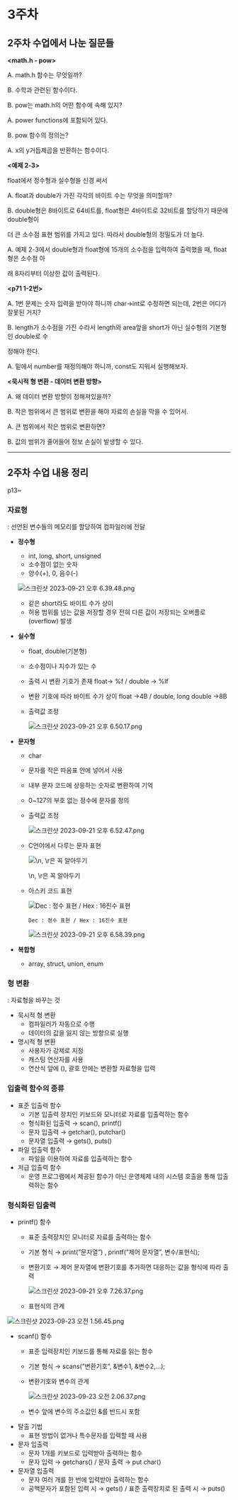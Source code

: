 # 3주차

## **2주차 수업에서 나눈 질문들**

**<math.h - pow>**

A. math.h 함수는 무엇일까?

B. 수학과 관련된 함수이다. 

B. pow는 math.h의 어떤 함수에 속해 있지?

A. power functions에 포함되어 있다.

B. pow 함수의 정의는?

A. x의 y거듭제곱을 반환하는 함수이다.

**<예제 2-3>**

float에서 정수형과 실수형을 신경 써서 

A. float과 double가 가진 각각의 바이트 수는 무엇을 의미할까?

B. double형은 8바이트로 64비트를,  float형은 4바이트로 32비트를 할당하기 때문에 double형이 

더 큰 소수점 표현 범위를 가지고 있다. 따라서 double형의 정밀도가 더 높다. 

A. 예제 2-3에서 double형과 float형에 15개의 소수점을 입력하여 출력했을 때, float형은 소수점 아

래 8자리부터 이상한 값이 출력된다.

**<p71 1-2번>**

A. 1번 문제는 숫자 입력을 받아야 하니까 char→int로 수정하면 되는데, 2번은 어디가 잘못된 거지?

B. length가 소수점을 가진 수라서 length와 area앞을 short가 아닌 실수형의 기본형인 double로 수

정해야 한다.

A. 밑에서 number를 재정의해야 하니까, const도 지워서 실행해보자.

**<묵시적 형 변환 - 데이터 변환 방향>**

A. 왜 데이터 변환 방향이 정해져있을까?

B. 작은 범위에서 큰 범위로 변환을 해야 자료의 손실을 막을 수 있어서.

A. 큰 범위에서 작은 범위로 변환하면?

B. 값의 범위가 줄어들어 정보 손실이 발생할 수 있다.

---

## **2주차 수업 내용 정리**

p13~

### 자료형

: 선언된 변수들의 메모리를 할당하여 컴파일러에 전달

- **정수형**
    - int, long, short, unsigned
    - 소수점이 없는 숫자
    - 양수(+), 0, 음수(-)
    
    ![스크린샷 2023-09-21 오후 6.39.48.png](https://prod-files-secure.s3.us-west-2.amazonaws.com/6e4bf9dd-346a-4b68-87ba-b42c12297443/ba156219-b051-46ad-bca2-1a884a1c7001/%EC%8A%A4%ED%81%AC%EB%A6%B0%EC%83%B7_2023-09-21_%EC%98%A4%ED%9B%84_6.39.48.png)
    
    - 같은 short라도 바이트 수가 상이
    - 허용 범위를 넘는 값을 저장할 경우 전혀 다른 값이 저장되는 오버플로(overflow) 발생
    
- **실수형**
    - float, double(기본형)
    - 소수점이나 지수가 있는 수
    - 출력 시 변환 기호가 존재 float→ %f / double → %lf
    - 변환 기호에 따라 바이트 수가 상이 float →4B /  double, long double →8B
    - 출력값 조정
        
        ![스크린샷 2023-09-21 오후 6.50.17.png](https://prod-files-secure.s3.us-west-2.amazonaws.com/6e4bf9dd-346a-4b68-87ba-b42c12297443/e1ad0bfa-fbf6-4df5-bfbd-6f78825cd839/%EC%8A%A4%ED%81%AC%EB%A6%B0%EC%83%B7_2023-09-21_%EC%98%A4%ED%9B%84_6.50.17.png)
        
    
- **문자형**
    - char
    - 문자를 작은 따옴표 안에 넣어서 사용
    - 내부 문자 코드에 상응하는 숫자로 변환하여 기억
    - 0~127의 부호 없는 정수에 문자를 정의
    - 출력값 조정
        
        ![스크린샷 2023-09-21 오후 6.52.47.png](https://prod-files-secure.s3.us-west-2.amazonaws.com/6e4bf9dd-346a-4b68-87ba-b42c12297443/8ea47698-baef-4afb-b842-d4b0c95ea3f9/%EC%8A%A4%ED%81%AC%EB%A6%B0%EC%83%B7_2023-09-21_%EC%98%A4%ED%9B%84_6.52.47.png)
        
    - C언어에서 다루는 문자 표현
        
        ![\n, \r은 꼭 알아두기](https://prod-files-secure.s3.us-west-2.amazonaws.com/6e4bf9dd-346a-4b68-87ba-b42c12297443/2d85ee07-0178-48e2-ba28-ec0f13bc84ae/%EC%8A%A4%ED%81%AC%EB%A6%B0%EC%83%B7_2023-09-21_%EC%98%A4%ED%9B%84_6.55.46.png)
        
        \n, \r은 꼭 알아두기
        
    - 아스키 코드 표현
        
        ![  Dec : 정수 표현 / Hex : 16진수 표현](https://prod-files-secure.s3.us-west-2.amazonaws.com/6e4bf9dd-346a-4b68-87ba-b42c12297443/cffb7260-e3cb-4d7d-923e-6e450dcef951/%EC%8A%A4%ED%81%AC%EB%A6%B0%EC%83%B7_2023-09-21_%EC%98%A4%ED%9B%84_6.55.55.png)
        
          Dec : 정수 표현 / Hex : 16진수 표현
        
        ![스크린샷 2023-09-21 오후 6.58.39.png](https://prod-files-secure.s3.us-west-2.amazonaws.com/6e4bf9dd-346a-4b68-87ba-b42c12297443/8288535b-9414-46a6-a47d-d903c18d83dc/%EC%8A%A4%ED%81%AC%EB%A6%B0%EC%83%B7_2023-09-21_%EC%98%A4%ED%9B%84_6.58.39.png)
        

- **복합형**
    - array, struct, union, enum

### 형 변환

: 자료형을 바꾸는 것

- 묵시적 형 변환
    - 컴파일러가 자동으로 수행
    - 데이터의 값을 잃지 않는 방향으로 실행
- 명시적 형 변환
    - 사용자가 강제로 지정
    - 캐스팅 연산자를 사용
    - 연산식 앞에 (), 괄호 안에는 변환할 자료형을 입력

### 입출력 함수의 종류

- 표준 입출력 함수
    - 기본 입출력 장치인 키보드와 모니터로 자료를 입출력하는 함수
    - 형식화된 입출력 → scan(), printf()
    - 문자 입출력  → getchar(), putchar()
    - 문자열 입출력 → gets(), puts()
- 파일 입출력 함수
    - 파일을 이용하여 자료를 입출력하는 함수
- 저급 입출력 함수
    - 운영 프로그램에서 제공된 함수가 아닌 운영체제 내의 시스템 호출을 통해 입출력하는 함수

### 형식화된 입출력

- printf() 함수
    - 표준 출력장치인 모니터로 자료를 출력하는 함수
    - 기본 형식 → print(”문자열”) , printf(”제어 문자열”, 변수/표현식);
    - 변환기호 → 제어 문자열에 변환기호를 추가하면 대응하는 값을 형식에 따라 출력
        
        ![스크린샷 2023-09-21 오후 7.26.37.png](https://prod-files-secure.s3.us-west-2.amazonaws.com/6e4bf9dd-346a-4b68-87ba-b42c12297443/16165b34-2576-4d22-97d4-1750bfb59e54/%EC%8A%A4%ED%81%AC%EB%A6%B0%EC%83%B7_2023-09-21_%EC%98%A4%ED%9B%84_7.26.37.png)
        
    - 표현식의 관계

![스크린샷 2023-09-23 오전 1.56.45.png](https://prod-files-secure.s3.us-west-2.amazonaws.com/6e4bf9dd-346a-4b68-87ba-b42c12297443/d41f489a-2059-4aab-8ecb-02607364f835/%EC%8A%A4%ED%81%AC%EB%A6%B0%EC%83%B7_2023-09-23_%EC%98%A4%EC%A0%84_1.56.45.png)

- scanf() 함수
    - 표준 입력장치인 키보드를 통해 자료를 읽는 함수
    - 기본 형식 → scans(”변환기호”, &변수1, &변수2,…);
    - 변환기호와 변수의 관계
        
        ![스크린샷 2023-09-23 오전 2.06.37.png](https://prod-files-secure.s3.us-west-2.amazonaws.com/6e4bf9dd-346a-4b68-87ba-b42c12297443/37e93b7b-694b-4350-aeb7-1c511e990bb5/%EC%8A%A4%ED%81%AC%EB%A6%B0%EC%83%B7_2023-09-23_%EC%98%A4%EC%A0%84_2.06.37.png)
        
    - 변수 앞에 변수의 주소값인 &를 반드시 포함
- 탈출 기법
    - 표현 방법이 없거나 특수문자를 입력할 때 사용
- 문자 입출력
    - 문자 1개를 키보드로 입력받아 출력하는 함수
    - 문자 입력 → getchars() / 문자 출력 → put char()
- 문자열 입출력
    - 문자 여러 개를 한 번에 입력받아 출력하는 함수
    - 공백문자가 포함된 입력 시 → gets() / 표준 출력장치로 된 출력 시 → puts()


